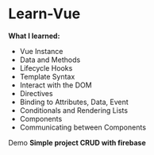 # Learn-Vue

**What I learned:**
* Vue Instance
* Data and Methods
* Lifecycle Hooks
* Template Syntax
* Interact with the DOM
* Directives
* Binding to Attributes, Data, Event
* Conditionals and Rendering Lists
* Components
* Communicating between Components

Demo
**Simple project CRUD with firebase**

